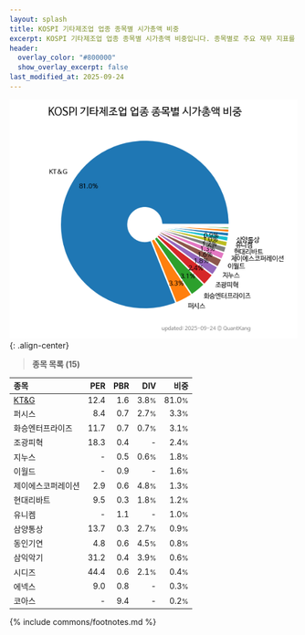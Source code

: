 ```yaml
---
layout: splash
title: KOSPI 기타제조업 업종 종목별 시가총액 비중
excerpt: KOSPI 기타제조업 업종 종목별 시가총액 비중입니다. 종목별로 주요 재무 지표를 함께 표시합니다.
header:
  overlay_color: "#800000"
  show_overlay_excerpt: false
last_modified_at: 2025-09-24
---
```



![KOSPI 기타제조업 업종 종목별 시가총액 비중](/stats/sector/images/kospi_업종_기타제조업_종목.png){: .align-center}


> **종목 목록 (15)**<a id="list"></a>

| **종목** | **PER** | **PBR** | **DIV** | **비중** |
| :------- | ------: | ------: | ------: | -------: |
| [KT&G](/033780/) | 12.4 | 1.6 | 3.8<small>%</small> | 81.0<small>%</small> |
| 퍼시스 | 8.4 | 0.7 | 2.7<small>%</small> | 3.3<small>%</small> |
| 화승엔터프라이즈 | 11.7 | 0.7 | 0.7<small>%</small> | 3.1<small>%</small> |
| 조광피혁 | 18.3 | 0.4 | - | 2.4<small>%</small> |
| 지누스 | - | 0.5 | 0.6<small>%</small> | 1.8<small>%</small> |
| 이월드 | - | 0.9 | - | 1.6<small>%</small> |
| 제이에스코퍼레이션 | 2.9 | 0.6 | 4.8<small>%</small> | 1.3<small>%</small> |
| 현대리바트 | 9.5 | 0.3 | 1.8<small>%</small> | 1.2<small>%</small> |
| 유니켐 | - | 1.1 | - | 1.0<small>%</small> |
| 삼양통상 | 13.7 | 0.3 | 2.7<small>%</small> | 0.9<small>%</small> |
| 동인기연 | 4.8 | 0.6 | 4.5<small>%</small> | 0.8<small>%</small> |
| 삼익악기 | 31.2 | 0.4 | 3.9<small>%</small> | 0.6<small>%</small> |
| 시디즈 | 44.4 | 0.6 | 2.1<small>%</small> | 0.4<small>%</small> |
| 에넥스 | 9.0 | 0.8 | - | 0.3<small>%</small> |
| 코아스 | - | 9.4 | - | 0.2<small>%</small> |

{% include commons/footnotes.md %}